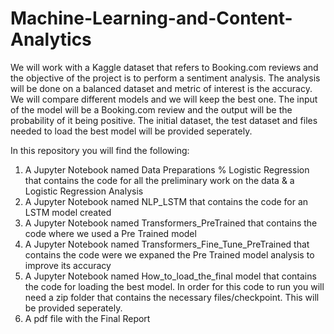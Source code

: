 # Machine-Learning-and-Content-Analytics
We will work with a Kaggle dataset that refers to Booking.com reviews and the objective of the project is to perform a sentiment analysis. The analysis will be done on a balanced dataset and metric of interest is the accuracy. We will compare different models and we will keep the best one. The input of the model will be a Booking.com review and the output will be the probability of it being positive.
The initial dataset, the test dataset and files needed to load the best model will be provided seperately.

In this repository you will find the following:
1) A Jupyter Notebook named Data Preparations % Logistic Regression that contains the code for all the preliminary work on the data & a Logistic Regression Analysis
2) A Jupyter Notebook named NLP_LSTM that contains the code for an LSTM model created
3) A Jupyter Notebook named Transformers_PreTrained that contains the code where we used a Pre Trained model
4) A Jupyter Notebook named Transformers_Fine_Tune_PreTrained that contains the code were we expaned the Pre Trained model analysis to improve its accuracy
5) A Jupyter Notebook named How_to_load_the_final model that contains the code for loading the best model. In order for this code to run you will need a zip folder that contains the necessary files/checkpoint. This will be provided seperately.
6) A pdf file with the Final Report
